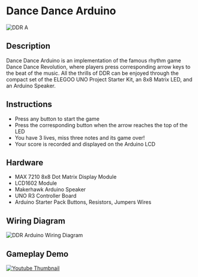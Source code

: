 # Dance Dance Arduino
![DDR A](https://upload.wikimedia.org/wikipedia/en/7/71/DDR_A_Logo.png)
 

## Description
Dance Dance Arduino is an implementation of the famous rhythm game Dance Dance Revolution, where players press corresponding arrow keys to the beat of the music. All the thrills of DDR can be enjoyed through the compact set of the ELEGOO UNO Project Starter Kit, an 8x8 Matrix LED, and an Arduino Speaker. 

## Instructions
* Press any button to start the game
* Press the corresponding button when the arrow reaches the top of the LED
* You have 3 lives, miss three notes and its game over!
* Your score is recorded and displayed on the Arduino LCD

## Hardware
* MAX 7210 8x8 Dot Matrix Display Module
* LCD1602 Module
* Makerhawk Arduino Speaker
* UNO R3 Controller Board
* Arduino Starter Pack Buttons, Resistors, Jumpers Wires

## Wiring Diagram
![DDR Arduino Wiring Diagram](https://github.com/jtrieu48/DDRArduino/assets/77050179/3e45814b-99e8-4aa2-afaf-a5d7503006ce)

## Gameplay Demo
[![Youtube Thumbnail](https://youtu.be/oGBtcMmGAPs)](https://youtu.be/oGBtcMmGAPs "DDR Arduino Youtube")
